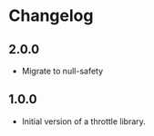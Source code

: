 # Changelog

## 2.0.0
  * Migrate to null-safety

## 1.0.0

  * Initial version of a throttle library.